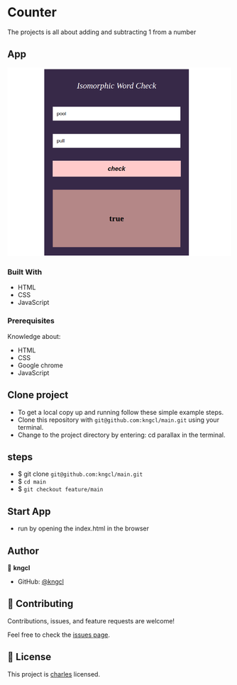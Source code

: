 # Counter

The projects is all about adding and subtracting 1 from a number

## App

![Home](assets/images/Screenshot%20from%202022-12-16%2017-51-55.png)

### Built With

- HTML
- CSS
- JavaScript

### Prerequisites

Knowledge about:

- HTML
- CSS
- Google chrome
- JavaScript
  
## Clone project

- To get a local copy up and running follow these simple example steps.
- Clone this repository with `git@github.com:kngcl/main.git` using your terminal.
- Change to the project directory by entering: cd parallax in the terminal.

## steps

- $ git clone `git@github.com:kngcl/main.git`
- $ `cd main`
- $ `git checkout feature/main`

## Start App

- run by opening the index.html in the browser

## Author

👤 **kngcl**

- GitHub: [@kngcl](https://github.com/kngcl/main)

## 🤝 Contributing

Contributions, issues, and feature requests are welcome!

Feel free to check the [issues page](https://github.com/kngcl/main/issues).

## 📝 License

This project is [charles](./LICENSE) licensed.
